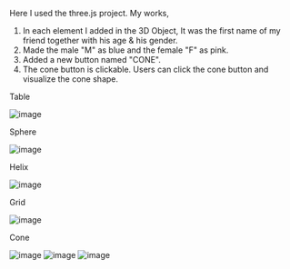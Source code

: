 Here I used the three.js project.
My works,
1. In each element I added in the 3D Object, It was the first name of my friend together with his age & his gender.
2. Made the male "M" as blue and the female "F" as pink.
3. Added a new button named "CONE".
4. The cone button is clickable. Users can click the cone button and visualize the cone shape. 

Table

![image](https://github.com/MOSHAROFaa/threeJSCone/assets/84110930/9d9c6d4f-6876-4bdd-8bdc-85ecfa4e18b9)


Sphere

![image](https://github.com/MOSHAROFaa/threeJSCone/assets/84110930/64058609-c1cf-45ed-940a-c3f84f10ab1e)



Helix

![image](https://github.com/MOSHAROFaa/threeJSCone/assets/84110930/df9dfba8-bdbd-4be6-9189-2bbc6666ff70)



Grid

![image](https://github.com/MOSHAROFaa/threeJSCone/assets/84110930/804ddf7f-67cb-460f-b18d-d9ae58ea822f)



Cone

![image](https://github.com/MOSHAROFaa/threeJSCone/assets/84110930/81c0149a-3c8b-4866-afec-303bf50a932d)
![image](https://github.com/MOSHAROFaa/threeJSCone/assets/84110930/8fe2d7fa-ade7-499f-8e77-80393912b0db)
![image](https://github.com/MOSHAROFaa/threeJSCone/assets/84110930/d040155a-02c4-442f-a144-394731031562)

